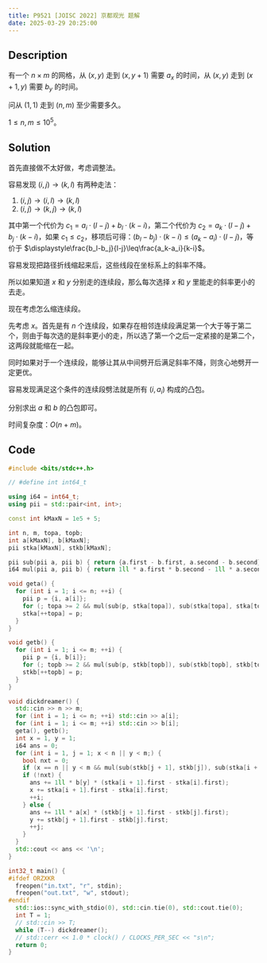 ```yaml
---
title: P9521 [JOISC 2022] 京都观光 题解
date: 2025-03-29 20:25:00
---
```


## Description

有一个 $n\times m$ 的网格，从 $(x,y)$ 走到 $(x,y+1)$ 需要 $a_x$ 的时间，从 $(x,y)$ 走到 $(x+1,y)$ 需要 $b_y$ 的时间。

问从 $(1,1)$ 走到 $(n,m)$ 至少需要多久。

$1\leq n,m\leq 10^5$。

## Solution

首先直接做不太好做，考虑调整法。

容易发现 $(i,j)\to (k,l)$ 有两种走法：

1. $(i,j)\to (i,l)\to (k,l)$
2. $(i,j)\to (k,j)\to (k,l)$

其中第一个代价为 $c_1=a_i\cdot(l-j)+b_l\cdot(k-i)$，第二个代价为 $c_2=a_k\cdot(l-j)+b_j\cdot (k-i)$，如果 $c_1\leq c_2$，移项后可得：$(b_l-b_j)\cdot(k-i)\leq(a_k-a_i)\cdot(l-j)$，等价于 $\displaystyle\frac{b_l-b_j}{l-j}\leq\frac{a_k-a_i}{k-i}$。

容易发现把路径折线缩起来后，这些线段在坐标系上的斜率不降。

所以如果知道 $x$ 和 $y$ 分别走的连续段，那么每次选择 $x$ 和 $y$ 里能走的斜率更小的去走。

现在考虑怎么缩连续段。

先考虑 $x$。首先是有 $n$ 个连续段，如果存在相邻连续段满足第一个大于等于第二个，则由于每次选的是斜率更小的走，所以选了第一个之后一定紧接的是第二个，这两段就能缩在一起。

同时如果对于一个连续段，能够让其从中间劈开后满足斜率不降，则贪心地劈开一定更优。

容易发现满足这个条件的连续段劈法就是所有 $(i,a_i)$ 构成的凸包。

分别求出 $a$ 和 $b$ 的凸包即可。

时间复杂度：$O(n+m)$。

## Code

```cpp
#include <bits/stdc++.h>

// #define int int64_t

using i64 = int64_t;
using pii = std::pair<int, int>;

const int kMaxN = 1e5 + 5;

int n, m, topa, topb;
int a[kMaxN], b[kMaxN];
pii stka[kMaxN], stkb[kMaxN];

pii sub(pii a, pii b) { return {a.first - b.first, a.second - b.second}; }
i64 mul(pii a, pii b) { return 1ll * a.first * b.second - 1ll * a.second * b.first; }

void geta() {
  for (int i = 1; i <= n; ++i) {
    pii p = {i, a[i]};
    for (; topa >= 2 && mul(sub(p, stka[topa]), sub(stka[topa], stka[topa - 1])) >= 0; --topa) {}
    stka[++topa] = p;
  }
}

void getb() {
  for (int i = 1; i <= m; ++i) {
    pii p = {i, b[i]};
    for (; topb >= 2 && mul(sub(p, stkb[topb]), sub(stkb[topb], stkb[topb - 1])) >= 0; --topb) {}
    stkb[++topb] = p;
  }
}

void dickdreamer() {
  std::cin >> n >> m;
  for (int i = 1; i <= n; ++i) std::cin >> a[i];
  for (int i = 1; i <= m; ++i) std::cin >> b[i];
  geta(), getb();
  int x = 1, y = 1;
  i64 ans = 0;
  for (int i = 1, j = 1; x < n || y < m;) {
    bool nxt = 0;
    if (x == n || y < m && mul(sub(stkb[j + 1], stkb[j]), sub(stka[i + 1], stka[i])) >= 0) nxt = 1;
    if (!nxt) {
      ans += 1ll * b[y] * (stka[i + 1].first - stka[i].first);
      x += stka[i + 1].first - stka[i].first;
      ++i;
    } else {
      ans += 1ll * a[x] * (stkb[j + 1].first - stkb[j].first);
      y += stkb[j + 1].first - stkb[j].first;
      ++j;
    }
  }
  std::cout << ans << '\n';
}

int32_t main() {
#ifdef ORZXKR
  freopen("in.txt", "r", stdin);
  freopen("out.txt", "w", stdout);
#endif
  std::ios::sync_with_stdio(0), std::cin.tie(0), std::cout.tie(0);
  int T = 1;
  // std::cin >> T;
  while (T--) dickdreamer();
  // std::cerr << 1.0 * clock() / CLOCKS_PER_SEC << "s\n";
  return 0;
}
```
